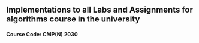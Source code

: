 ## Implementations to all Labs and Assignments for algorithms course in the university

#### Course Code: CMP(N) 2030
